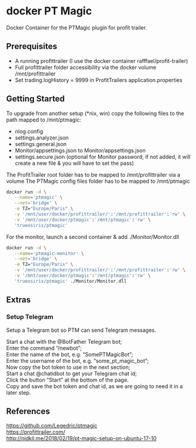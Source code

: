 # docker PT Magic
Docker Container for the PTMagic plugin for profit trailer. 

## Prerequisites
- A running profittrailer (I use the docker container rafffael/profit-trailer) 
- Full profittrailer folder accessibility via the docker volume /mnt/profittrailer
- Set trading.logHistory = 9999 in ProfitTrailers application.properties

## Getting Started

To upgrade from another setup (\*nix, win) copy the following files to the path mapped to /mnt/ptmagic:
- nlog.config
- settings.analyzer.json
- settings.general.json
- Monitor/appsettings.json to Monitor/appsettings.json
- settings.secure.json (optional for Monitor password, if not added, it will create a new file & you will have to set the pass) 

The ProfitTrailer root folder has to be mapped to /mnt/profittrailer via a volume
The PTMagic config files folder has to be mapped to /mnt/ptmagic

```bash
docker run -d \
   --name='ptmagic' \
   --net='bridge' \
   -e TZ="Europe/Paris" \
   -v '/mnt/user/docker/profittrailer/':'/mnt/profittrailer':'rw' \
   -v '/mnt/user/docker/ptmagic':'/mnt/ptmagic':'rw' \
   'trueosiris/ptmagic'
```

For the monitor, launch a second container & add ./Monitor/Monitor.dll

```bash
docker run -d \
   --name='ptmagic-monitor' \
   --net='bridge' \
   -e TZ="Europe/Paris" \
   -v '/mnt/user/docker/profittrailer/':'/mnt/profittrailer':'rw' \
   -v '/mnt/user/docker/ptmagic':'/mnt/ptmagic':'rw' \
   'trueosiris/ptmagic' ./Monitor/Monitor.dll
```

## Extras
### Setup Telegram
Setup a Telegram bot so PTM can send Telegram messages. 

Start a chat with the @BotFather Telegram bot; \
Enter the command “/newbot”; \
Enter the name of the bot, e.g. “SomePTMagicBot”; \
Enter the username of the bot, e.g. “some_pt_magic_bot”; \
Now copy the bot token to use in the next section; \
Start a chat @chatidbot to get your Telegram chat id; \
Click the button “Start” at the bottom of the page. \
Copy and save the bot token and chat id, as we are going to need it in a later step.

## References
https://github.com/Legedric/ptmagic \
https://profittrailer.com/ \
http://nidkil.me/2018/02/19/pt-magic-setup-on-ubuntu-17-10
